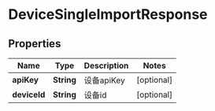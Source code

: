 
# DeviceSingleImportResponse

## Properties
Name | Type | Description | Notes
------------ | ------------- | ------------- | -------------
**apiKey** | **String** | 设备apiKey |  [optional]
**deviceId** | **String** | 设备id |  [optional]



